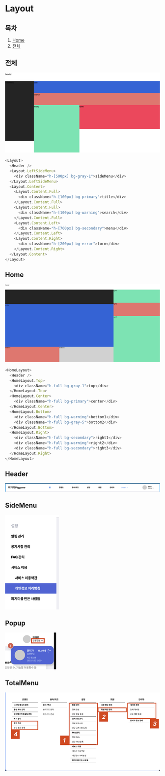 # Layout

## 목차

1. [Home](#button)
2. [전체](#title)

## 전체

![Alt text](layout/layout1.png)

```js
<Layout>
  <Header />
  <Layout.LeftSideMenu>
    <div className="h-[500px] bg-gray-1">sideMenu</div>
  </Layout.LeftSideMenu>
  <Layout.Content>
    <Layout.Content.Full>
      <div className="h-[100px] bg-primary">title</div>
    </Layout.Content.Full>
    <Layout.Content.Full>
      <div className="h-[100px] bg-warning">search</div>
    </Layout.Content.Full>
    <Layout.Content.Left>
      <div className="h-[700px] bg-secondary">menu</div>
    </Layout.Content.Left>
    <Layout.Content.Right>
      <div className="h-[200px] bg-error">form</div>
    </Layout.Content.Right>
  </Layout.Content>
</Layout>
```

## Home

![Alt text](layout/layout2.png)

```js
<HomeLayout>
  <Header />
  <HomeLayout.Top>
    <div className="h-full bg-gray-1">top</div>
  </HomeLayout.Top>
  <HomeLayout.Center>
    <div className="h-full bg-primary">center</div>
  </HomeLayout.Center>
  <HomeLayout.Bottom>
    <div className="h-full bg-warning">bottom1</div>
    <div className="h-full bg-gray-5">bottom2</div>
  </HomeLayout.Bottom>
  <HomeLayout.Right>
    <div className="h-full bg-secondary">right1</div>
    <div className="h-full bg-warning">right2</div>
    <div className="h-full bg-secondary">right3</div>
  </HomeLayout.Right>
</HomeLayout>
```

## Header

![Alt text](layout/header.png)

## SideMenu

![Alt text](layout/side-menu.png)

## Popup

![Alt text](layout/popup.png)

## TotalMenu

![Alt text](layout/total-menu.png)
